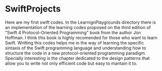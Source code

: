 # SwiftProjects
Here are my first swift codes. In the LearnignPlaygrounds directory 
there is an implementation of the learning codes proposed on the third edition of "Swift 4 Protocol-Oriented Programming" book 
from the author Jon Hoffman. I think this book is highly recomended for those who want to learn Swift. 
Writting this codes helps me in the way of learning the specific sintaxis of the Swift programming language and understanding
how to structure the code in a new protocol-oriented programming paradigm. 
Specially interesting is the chapter dedicated to the design patterns that allow you to write not only efficient code but easy to 
mantain it to. 
